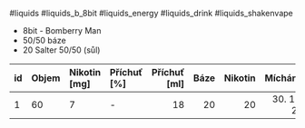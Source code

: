 
#liquids #liquids_b_8bit #liquids_energy #liquids_drink #liquids_shakenvape

- 8bit - Bomberry Man
- 50/50 báze
- 20 Salter 50/50 (sůl)

| id | Objem | Nikotin [mg] |Příchuť [%] | Příchuť [ml] | Báze | Nikotin | Mícháno | Pozn. |
| :-- | :-- | :-- | :-- | --: | --: | --: | --: | :-- |
| 1 | 60 | 7 | - | 18 | 20 | 20 | 30. 12. 23 | |
